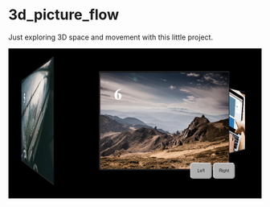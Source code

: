 # 3d_picture_flow
Just exploring 3D space and movement with this little project.

![Image of 3D Pic Flow](img/mike_glass-3d_pic_flow.png)
